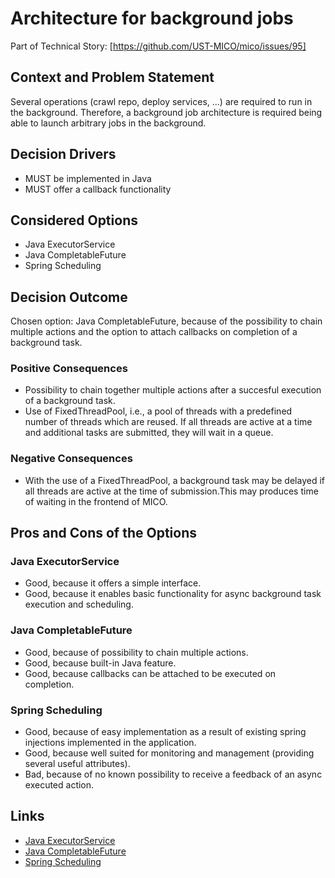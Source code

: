 # Architecture for background jobs

Part of Technical Story: [https://github.com/UST-MICO/mico/issues/95]

## Context and Problem Statement

Several operations (crawl repo, deploy services, ...) are required to run in the background. Therefore, a background job architecture is required being able to launch arbitrary jobs in the background.

## Decision Drivers

* MUST be implemented in Java
* MUST offer a callback functionality

## Considered Options

* Java ExecutorService
* Java CompletableFuture
* Spring Scheduling

## Decision Outcome

Chosen option: Java CompletableFuture, because of the possibility to chain multiple actions and the option to attach callbacks on completion of a background task. 

### Positive Consequences

* Possibility to chain together multiple actions after a succesful execution of a background task. 
* Use of FixedThreadPool, i.e., a pool of threads with a predefined number of threads which are reused. If all threads are active at a time and additional tasks are submitted, they will wait in a queue.  

### Negative Consequences

* With the use of a FixedThreadPool, a background task may be delayed if all threads are active at the time of submission.This may produces time of waiting in the frontend of MICO.

## Pros and Cons of the Options

### Java ExecutorService

* Good, because it offers a simple interface.
* Good, because it enables basic functionality for async background task execution and scheduling.

### Java CompletableFuture

* Good, because of possibility to chain multiple actions.   
* Good, because built-in Java feature. 
* Good, because callbacks can be attached to be executed on completion.

### Spring Scheduling

* Good, because of easy implementation as a result of existing spring injections implemented in the application.
* Good, because well suited for monitoring and management (providing several useful attributes).
* Bad, because of no known possibility to receive a feedback of an async executed action.

## Links

* [Java ExecutorService](https://docs.oracle.com/javase/7/docs/api/java/util/concurrent/ExecutorService.html)
* [Java CompletableFuture](https://docs.oracle.com/javase/8/docs/api/java/util/concurrent/CompletableFuture.html)
* [Spring Scheduling](https://docs.spring.io/spring/docs/current/spring-framework-reference/integration.html#scheduling)
